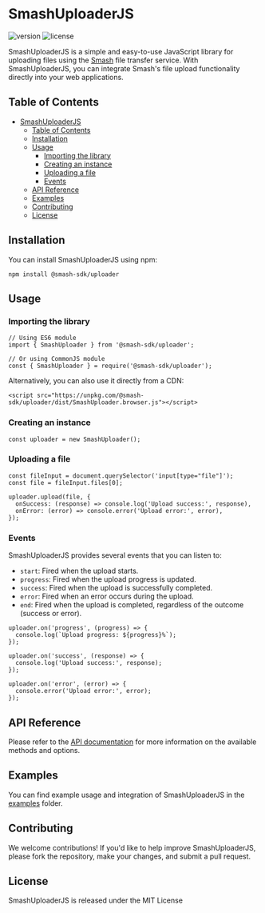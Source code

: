# SmashUploaderJS

![version](https://img.shields.io/badge/version-0.0.8-green)
![license](https://img.shields.io/badge/license-MIT-blue)

SmashUploaderJS is a simple and easy-to-use JavaScript library for uploading files using the [Smash](https://api.fromsmash.com/) file transfer service. With SmashUploaderJS, you can integrate Smash's file upload functionality directly into your web applications.

## Table of Contents

- [SmashUploaderJS](#smashuploaderjs)
  - [Table of Contents](#table-of-contents)
  - [Installation](#installation)
  - [Usage](#usage)
    - [Importing the library](#importing-the-library)
    - [Creating an instance](#creating-an-instance)
    - [Uploading a file](#uploading-a-file)
    - [Events](#events)
  - [API Reference](#api-reference)
  - [Examples](#examples)
  - [Contributing](#contributing)
  - [License](#license)

## Installation

You can install SmashUploaderJS using npm:

```
npm install @smash-sdk/uploader
```

## Usage

### Importing the library

```
// Using ES6 module
import { SmashUploader } from '@smash-sdk/uploader';

// Or using CommonJS module
const { SmashUploader } = require('@smash-sdk/uploader');
```

Alternatively, you can also use it directly from a CDN:

```
<script src="https://unpkg.com/@smash-sdk/uploader/dist/SmashUploader.browser.js"></script>
```


### Creating an instance

```
const uploader = new SmashUploader();
```

### Uploading a file

```
const fileInput = document.querySelector('input[type="file"]');
const file = fileInput.files[0];

uploader.upload(file, {
  onSuccess: (response) => console.log('Upload success:', response),
  onError: (error) => console.error('Upload error:', error),
});
```

### Events

SmashUploaderJS provides several events that you can listen to:

- `start`: Fired when the upload starts.
- `progress`: Fired when the upload progress is updated.
- `success`: Fired when the upload is successfully completed.
- `error`: Fired when an error occurs during the upload.
- `end`: Fired when the upload is completed, regardless of the outcome (success or error).

```
uploader.on('progress', (progress) => {
  console.log(`Upload progress: ${progress}%`);
});

uploader.on('success', (response) => {
  console.log('Upload success:', response);
});

uploader.on('error', (error) => {
  console.error('Upload error:', error);
});
```

## API Reference

Please refer to the [API documentation](https://api.fromsmash.com/docs/integrations/node-js) for more information on the available methods and options.

## Examples

You can find example usage and integration of SmashUploaderJS in the [examples](https://github.com/fromsmash/example-js) folder.

## Contributing

We welcome contributions! If you'd like to help improve SmashUploaderJS, please fork the repository, make your changes, and submit a pull request.

## License

SmashUploaderJS is released under the MIT License
